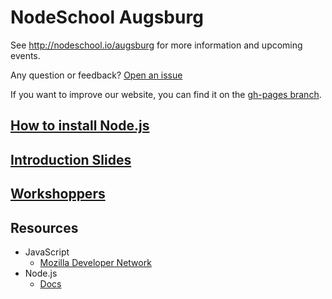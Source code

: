 # NodeSchool Augsburg

See http://nodeschool.io/augsburg for more information and upcoming events.

Any question or feedback? [Open an issue](https://github.com/nodeschool/augsburg/issues)

If you want to improve our website, you can find it on the  [gh-pages branch](https://github.com/nodeschool/augsburg/tree/gh-pages).

## [How to install Node.js](https://github.com/nodeschool/organizers/wiki/New-Chapter-Setup#installation-instructions)

## [Introduction Slides](http://nodeschool.io/augsburg/slides/introduction) 

## [Workshoppers](http://nodeschool.io/#workshopper-list)

## Resources 

- JavaScript
  - [Mozilla Developer Network](https://developer.mozilla.org/en-US/docs/Web/JavaScript) 
- Node.js
  - [Docs](https://nodejs.org/en/docs/)

